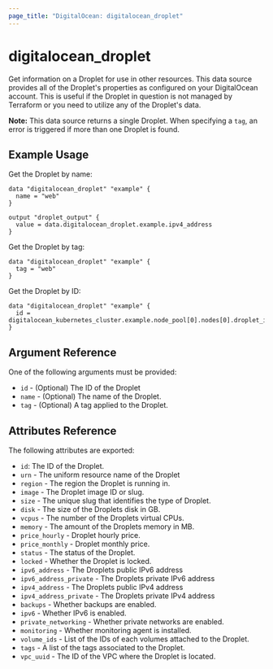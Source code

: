 ```yaml
---
page_title: "DigitalOcean: digitalocean_droplet"
---
```


# digitalocean_droplet

Get information on a Droplet for use in other resources. This data source provides
all of the Droplet's properties as configured on your DigitalOcean account. This
is useful if the Droplet in question is not managed by Terraform or you need to
utilize any of the Droplet's data.

**Note:** This data source returns a single Droplet. When specifying a `tag`, an
error is triggered if more than one Droplet is found.

## Example Usage

Get the Droplet by name:

```hcl
data "digitalocean_droplet" "example" {
  name = "web"
}

output "droplet_output" {
  value = data.digitalocean_droplet.example.ipv4_address
}
```

Get the Droplet by tag:

```hcl
data "digitalocean_droplet" "example" {
  tag = "web"
}
```

Get the Droplet by ID:

```hcl
data "digitalocean_droplet" "example" {
  id = digitalocean_kubernetes_cluster.example.node_pool[0].nodes[0].droplet_id
}
```

## Argument Reference

One of the following arguments must be provided:

* `id` - (Optional) The ID of the Droplet
* `name` - (Optional) The name of the Droplet.
* `tag` - (Optional) A tag applied to the Droplet.

## Attributes Reference

The following attributes are exported:

* `id`: The ID of the Droplet.
* `urn` - The uniform resource name of the Droplet
* `region` - The region the Droplet is running in.
* `image` - The Droplet image ID or slug.
* `size` - The unique slug that identifies the type of Droplet.
* `disk` - The size of the Droplets disk in GB.
* `vcpus` - The number of the Droplets virtual CPUs.
* `memory` - The amount of the Droplets memory in MB.
* `price_hourly` - Droplet hourly price.
* `price_monthly` - Droplet monthly price.
* `status` - The status of the Droplet.
* `locked` - Whether the Droplet is locked.
* `ipv6_address` - The Droplets public IPv6 address
* `ipv6_address_private` - The Droplets private IPv6 address
* `ipv4_address` - The Droplets public IPv4 address
* `ipv4_address_private` - The Droplets private IPv4 address
* `backups` - Whether backups are enabled.
* `ipv6` - Whether IPv6 is enabled.
* `private_networking` - Whether private networks are enabled.
* `monitoring` - Whether monitoring agent is installed.
* `volume_ids` - List of the IDs of each volumes attached to the Droplet.
* `tags` - A list of the tags associated to the Droplet.
* `vpc_uuid` - The ID of the VPC where the Droplet is located.
